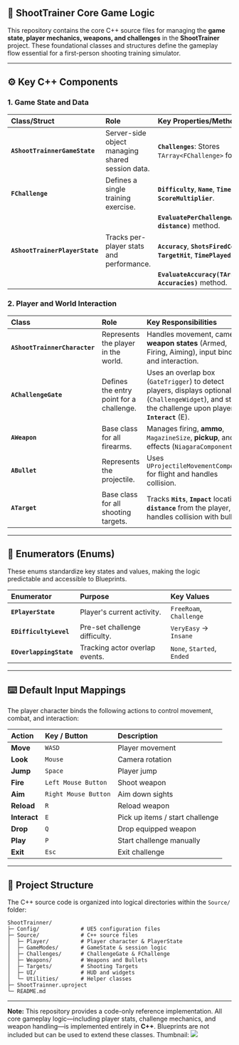 ## 🎯 ShootTrainer Core Game Logic

This repository contains the core C++ source files for managing the **game state, player mechanics, weapons, and challenges** in the **ShootTrainer** project. These foundational classes and structures define the gameplay flow essential for a first-person shooting training simulator.

-----

## ⚙️ Key C++ Components

### 1\. Game State and Data

| Class/Struct | Role | Key Properties/Methods |
| :--- | :--- | :--- |
| **`AShootTrainnerGameState`** | Server-side object managing shared session data. | **`Challenges`**: Stores `TArray<FChallenge>` for the session. |
| **`FChallenge`** | Defines a single training exercise. | **`Difficulty`**, **`Name`**, **`TimeLimit`**, **`ScoreMultiplier`**. |
| | | **`EvaluatePerChallengeAccuracy(float distance)`** method. |
| **`AShootTrainerPlayerState`** | Tracks per-player stats and performance. | **`Accuracy`**, **`ShotsFiredCount`**, **`TargetHit`**, **`TimePlayed`**. |
| | | **`EvaluateAccuracy(TArray<float> Accuracies)`** method. |

### 2\. Player and World Interaction

| Class | Role | Key Responsibilities |
| :--- | :--- | :--- |
| **`AShootTrainnerCharacter`** | Represents the player in the world. | Handles movement, camera, **weapon states** (Armed, Firing, Aiming), input binding, and interaction. |
| **`AChallengeGate`** | Defines the entry point for a challenge. | Uses an overlap box (`GateTrigger`) to detect players, displays optional UI (`ChallengeWidget`), and starts the challenge upon player **`Interact`** (E). |
| **`AWeapon`** | Base class for all firearms. | Manages firing, **ammo**, `MagazineSize`, **pickup**, and effects (`NiagaraComponent`). |
| **`ABullet`** | Represents the projectile. | Uses `UProjectileMovementComponent` for flight and handles collision. |
| **`ATarget`** | Base class for all shooting targets. | Tracks **`Hits`**, **`Impact`** location, **`distance`** from the player, and handles collision with bullets. |

-----

## 📜 Enumerators (Enums)

These enums standardize key states and values, making the logic predictable and accessible to Blueprints.

| Enumerator | Purpose | Key Values |
| :--- | :--- | :--- |
| **`EPlayerState`** | Player's current activity. | `FreeRoam`, `Challenge` |
| **`EDifficultyLevel`** | Pre-set challenge difficulty. | `VeryEasy` → `Insane` |
| **`EOverlappingState`** | Tracking actor overlap events. | `None`, `Started`, `Ended` |

-----

## ⌨️ Default Input Mappings

The player character binds the following actions to control movement, combat, and interaction:

| Action | Key / Button | Description |
| :--- | :--- | :--- |
| **Move** | `WASD` | Player movement |
| **Look** | `Mouse` | Camera rotation |
| **Jump** | `Space` | Player jump |
| **Fire** | `Left Mouse Button` | Shoot weapon |
| **Aim** | `Right Mouse Button` | Aim down sights |
| **Reload** | `R` | Reload weapon |
| **Interact** | `E` | Pick up items / start challenge |
| **Drop** | `Q` | Drop equipped weapon |
| **Play** | `P` | Start challenge manually |
| **Exit** | `Esc` | Exit challenge |

-----

## 📁 Project Structure

The C++ source code is organized into logical directories within the `Source/` folder:

```
ShootTrainner/
├─ Config/             # UE5 configuration files
├─ Source/             # C++ source files
│  ├─ Player/          # Player character & PlayerState
│  ├─ GameModes/       # GameState & session logic
│  ├─ Challenges/      # ChallengeGate & FChallenge
│  ├─ Weapons/         # Weapons and Bullets
│  ├─ Targets/         # Shooting Targets
│  ├─ UI/              # HUD and widgets
│  └─ Utilities/       # Helper classes
├─ ShootTrainner.uproject
└─ README.md
```

-----

**Note:** This repository provides a code-only reference implementation. All core gameplay logic—including player stats, challenge mechanics, and weapon handling—is implemented entirely in **C++**. Blueprints are not included but can be used to extend these classes.
Thumbnail:
<img src="Thumbnail.png">
